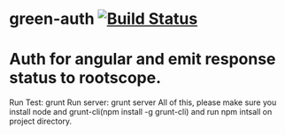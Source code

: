 green-auth [![Build Status](https://travis-ci.org/greengerong/green-auth.png)](https://travis-ci.org/greengerong/green-auth)
===========================
Auth for angular and emit response status to rootscope. 
===========================
Run Test: grunt
Run server: grunt server
All of this, please make sure you install node and grunt-cli(npm install -g grunt-cli) and run npm intsall on project directory.